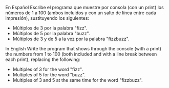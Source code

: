 En Español 
Escribe el programa que muestre por consola (con un print) los
números de 1 a 100 (ambos incluidos y con un salto de línea entre
cada impresión), sustituyendo los siguientes:
 - Múltiplos de 3 por la palabra "fizz".
 - Múltiplos de 5 por la palabra "buzz".
 - Múltiplos de 3 y de 5 a la vez por la palabra "fizzbuzz".

In English
Write the program that shows through the console (with a print) the
numbers from 1 to 100 (both included and with a line break between
each print), replacing the following:
 - Multiples of 3 for the word "fizz".
 - Multiples of 5 for the word "buzz".
 - Multiples of 3 and 5 at the same time for the word "fizzbuzz".
